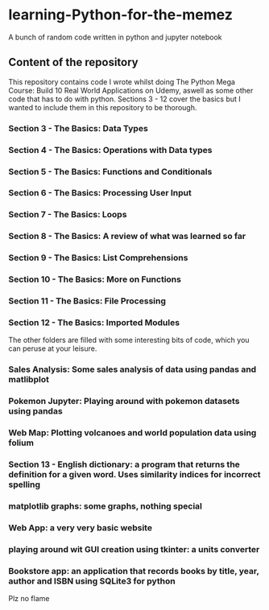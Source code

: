 # learning-Python-for-the-memez

A bunch of random code written in python and jupyter notebook 

## Content of the repository

This repository contains code I wrote whilst doing The Python Mega Course: Build 10 Real World Applications on Udemy, aswell as some other code that has to do with python. Sections 3 - 12 cover the basics but I wanted to include them in this repository to be thorough.

### Section 3 - The Basics: Data Types
### Section 4 - The Basics: Operations with Data types
### Section 5 - The Basics: Functions and Conditionals
### Section 6 - The Basics: Processing User Input
### Section 7 - The Basics: Loops 
### Section 8 - The Basics: A review of what was learned so far
### Section 9 - The Basics: List Comprehensions
### Section 10 - The Basics: More on Functions
### Section 11 - The Basics: File Processing
### Section 12 - The Basics: Imported Modules

The other folders are filled with some interesting bits of code, which you can peruse at your leisure.

### Sales Analysis: Some sales analysis of data using pandas and matlibplot
### Pokemon Jupyter: Playing around with pokemon datasets using pandas
### Web Map: Plotting volcanoes and world population data using folium
### Section 13 - English dictionary: a program that returns the definition for a given word. Uses similarity indices for incorrect spelling
### matplotlib graphs: some graphs, nothing special
### Web App: a very very basic website
### playing around wit GUI creation using tkinter: a units converter
### Bookstore app: an application that records books by title, year, author and ISBN using SQLite3 for python
Plz no flame 
